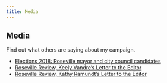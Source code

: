 ```yaml
---
title: Media
---
```


## Media

Find out what others are saying about my campaign.

* [Elections 2018: Roseville mayor and city council candidates](https://www.twincities.com/2018/10/12/elections-2018-roseville-mayor-and-city-council-candidates/)
* [Roseville Review, Keely Vandre’s Letter to the Editor](http://www.lillienews.com/articles/2018/10/16/letter-roseville-needs-thompson’s-voice-and-vision)
* [Roseville Review, Kathy Ramundt’s Letter to the Editor](http://www.lillienews.com/articles/2018/10/22/letter-managing-change-roseville-council-our-votes)
